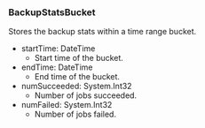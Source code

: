 ### BackupStatsBucket
Stores the backup stats within a time range bucket.

- startTime: DateTime
  - Start time of the bucket.
- endTime: DateTime
  - End time of the bucket.
- numSucceeded: System.Int32
  - Number of jobs succeeded.
- numFailed: System.Int32
  - Number of jobs failed.
